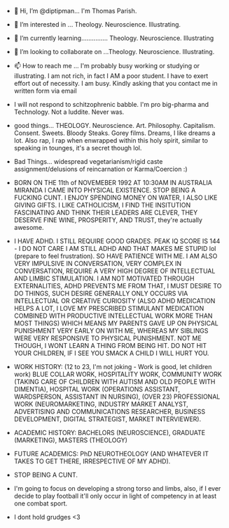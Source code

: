 - 👋 Hi, I’m @diptipman... I'm Thomas Parish.
- 👀 I’m interested in ... Theology. Neuroscience. Illustrating.
- 🌱 I’m currently learning............... Theology. Neuroscience. Illustrating
- 💞️ I’m looking to collaborate on ...Theology. Neuroscience. Illustrating.
- 📫 How to reach me ... I'm probably busy working or studying or illustrating.  I am not rich, in fact I AM a poor student. I have to exert effort out of necessity. I am busy.  Kindly asking that you contact me in written form via email 
- I will not respond to schitzophrenic babble.
I'm pro big-pharma and Technology.  Not a luddite. Never was.

- good things... THEOLOGY. Neuroscience. Art. Philosophy. Capitalism. Consent. Sweets. Bloody Steaks. Gorey films. Dreams, I like dreams a lot.  Also rap, I rap when enwrapped within this holy spirit, similar to speaking in tounges, it's a secret though lol.
- Bad Things... widespread vegetarianism/rigid caste assignment/delusions of reincarnation or Karma/Coercion :)
- BORN ON THE 11th of NOVEMEBER 1992 AT 10:30AM IN AUSTRALIA MIRANDA I CAME INTO PHYSICAL EXISTENCE. STOP BEING A FUCKING CUNT. I ENJOY SPENDING MONEY ON WATER, I ALSO LIKE GIVING GIFTS.  I LIKE CATHOLICISM, I FIND THE INSITUTION FASCINATING AND THINK THEIR LEADERS ARE CLEVER, THEY DESERVE FINE WINE, PROSPERITY, AND TRUST, they're actually awesome.
- I HAVE ADHD.  I STILL REQUIRE GOOD GRADES. PEAK IQ SCORE IS 144 - I DO NOT CARE I AM STILL ADHD AND THAT MAKES ME STUPID lol (prepare to feel frustration). SO HAVE PATIENCE WITH ME. I AM ALSO VERY IMPULSIVE IN CONVERSATION, VERY COMPLEX IN CONVERSATION, REQUIRE A VERY HIGH DEGREE OF INTELLECTUAL AND LIMBIC STIMULATION.  I AM NOT MOTIVATED THROUGH EXTERNALITIES, ADHD PREVENTS ME FROM THAT, I MUST DESIRE TO DO THINGS, SUCH DESIRE GENERALLY ONLY OCCURS VIA INTELLECTUAL OR CREATIVE CURIOSITY (ALSO ADHD MEDICATION HELPS A LOT, I LOVE MY PRESCRIBED STIMULANT MEDICATION COMBINED WITH PRODUCTIVE INTELLECTUAL WORK MORE THAN MOST THINGS) WHICH MEANS MY PARENTS GAVE UP ON PHYSICAL PUNISHMENT VERY EARLY ON WITH ME, WHEREAS MY SIBLINGS WERE VERY RESPONSIVE TO PHYSICAL PUNISHMENT. NOT ME THOUGH, I WONT LEARN A THING FROM BEING HIT.  DO NOT HIT YOUR CHILDREN, IF I SEE YOU SMACK A CHILD I WILL HURT YOU.
- WORK HISTORY: (12 to 23, I'm not joking - Work is good, let children work) BLUE COLLAR WORK, HOSPITALITY WORK, COMMUNITY WORK (TAKING CARE OF CHILDREN WITH AUTISM AND OLD PEOPLE WITH DIMENTIA), HOSPITAL WORK (OPERATIONS ASSISTANT, WARDSPERSON, ASSISTANT IN NURSING), (OVER 23) PROFESSIONAL WORK (NEUROMARKETING, INDUSTRY MARKET ANALYST, ADVERTISING AND COMMUNICATIONS RESEARCHER, BUSINESS DEVELOPMENT, DIGITAL STRATEGIST, MARKET INTERVIEWER).
- ACADEMIC HISTORY: BACHELORS (NEUROSCIENCE), GRADUATE (MARKETING), MASTERS (THEOLOGY)
- FUTURE ACADEMICS: PhD NEUROTHEOLOGY (AND WHATEVER IT TAKES TO GET THERE, IRRESPECTIVE OF MY ADHD).

- STOP BEING A CUNT.

- I'm going to focus on developing a strong torso and limbs, also, if I ever decide to play football it'll only occur in light of competency in at least one combat sport.

- I dont hold grudges <3


<!---
diptipman/diptipman is a ✨ special ✨ repository because its `README.md` (this file) appears on your GitHub profile.
You can click the Preview link to take a look at your changes.
--->
